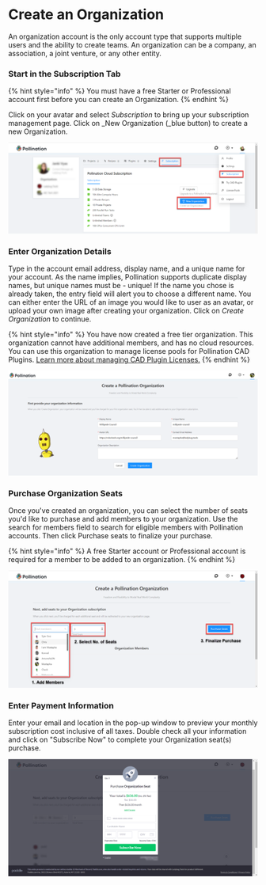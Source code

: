 # Create an Organization

An organization account is the only account type that supports multiple users and the ability to create teams. An organization can be a company, an association, a joint venture, or any other entity.

### Start in the Subscription Tab

{% hint style="info" %}
You must have a free Starter or Professional account first before you can create an Organization.
{% endhint %}

Click on your avatar and select _Subscription_ to bring up your subscription management page. Click on \_New Organization (\_blue button) to create a new Organization.

![](<../.gitbook/assets/image (151) (1) (1).png>)

### Enter Organization Details

Type in the account email address, display name, and a unique name for your account. As the name implies, Pollination supports duplicate display names, but unique names must be - unique! If the name you chose is already taken, the entry field will alert you to choose a different name. You can either enter the URL of an image you would like to user as an avatar, or upload your own image after creating your organization. Click on _Create Organization_ to continue.

{% hint style="info" %}
You have now created a free tier organization. This organization cannot have additional members, and has no cloud resources. You can use this organization to manage license pools for Pollination CAD Plugins. [Learn more about managing CAD Plugin Licenses.](https://docs.pollination.cloud/user-manual/get-started/manage-license-pool)
{% endhint %}

![](<../.gitbook/assets/image (149) (1) (1).png>)

### Purchase Organization Seats

Once you've created an organization, you can select the number of seats you'd like to purchase and add members to your organization. Use the search for members field to search for eligible members with Pollination accounts. Then click Purchase seats to finalize your purchase.

{% hint style="info" %}
A free Starter account or Professional account is required for a member to be added to an organization.
{% endhint %}

![](<../.gitbook/assets/image (152) (1).png>)

### Enter Payment Information

Enter your email and location in the pop-up window to preview your monthly subscription cost inclusive of all taxes. Double check all your information and click on "Subscribe Now" to complete your Organization seat(s) purchase.

![](<../.gitbook/assets/image (155) (1).png>)
